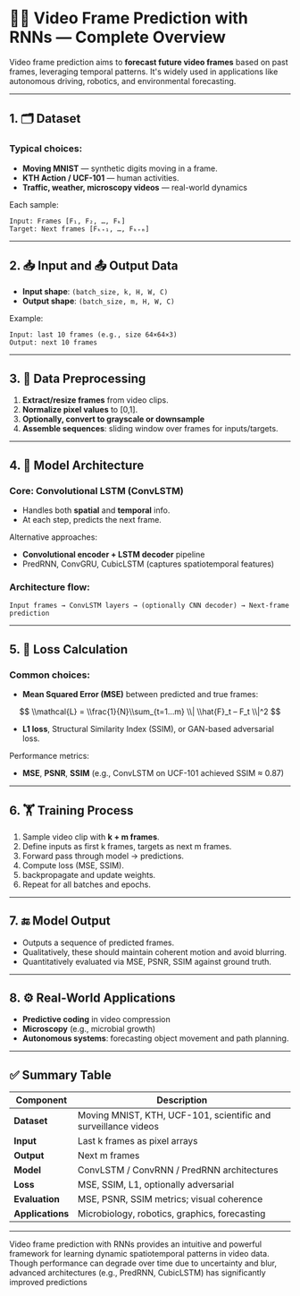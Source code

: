 # 🎥🔮 Video Frame Prediction with RNNs — Complete Overview

Video frame prediction aims to **forecast future video frames** based on past frames, leveraging temporal patterns. It's widely used in applications like autonomous driving, robotics, and environmental forecasting.

---

## 1. 🗂 Dataset

### Typical choices:
- **Moving MNIST** — synthetic digits moving in a frame.
- **KTH Action / UCF-101** — human activities.
- **Traffic, weather, microscopy videos** — real-world dynamics

Each sample:
```
Input: Frames [F₁, F₂, …, Fₖ]
Target: Next frames [Fₖ₊₁, …, Fₖ₊ₘ]
```

---

## 2. 📥 Input and 📤 Output Data

- **Input shape**: `(batch_size, k, H, W, C)`
- **Output shape**: `(batch_size, m, H, W, C)`

Example:
```
Input: last 10 frames (e.g., size 64×64×3)
Output: next 10 frames
```

---

## 3. 🧹 Data Preprocessing

1. **Extract/resize frames** from video clips.
2. **Normalize pixel values** to [0,1].
3. **Optionally, convert to grayscale or downsample**
4. **Assemble sequences**: sliding window over frames for inputs/targets.

---

## 4. 🧠 Model Architecture

### Core: Convolutional LSTM (ConvLSTM)
- Handles both **spatial** and **temporal** info.
- At each step, predicts the next frame.

Alternative approaches:
- **Convolutional encoder + LSTM decoder** pipeline
- PredRNN, ConvGRU, CubicLSTM (captures spatiotemporal features)

### Architecture flow:
```
Input frames → ConvLSTM layers → (optionally CNN decoder) → Next-frame prediction
```

---

## 5. 🧮 Loss Calculation

### Common choices:
- **Mean Squared Error (MSE)** between predicted and true frames:
  
$$
\\mathcal{L} = \\frac{1}{N}\\sum_{t=1…m} \\| \\hat{F}_t – F_t \\|^2
$$

- **L1 loss**, Structural Similarity Index (SSIM), or GAN-based adversarial loss.

Performance metrics:
- **MSE**, **PSNR**, **SSIM** (e.g., ConvLSTM on UCF-101 achieved SSIM ≈ 0.87)

---

## 6. 🏋️ Training Process

1. Sample video clip with **k + m frames**.
2. Define inputs as first k frames, targets as next m frames.
3. Forward pass through model → predictions.
4. Compute loss (MSE, SSIM).
5. backpropagate and update weights.
6. Repeat for all batches and epochs.

---

## 7. 🔚 Model Output

- Outputs a sequence of predicted frames.
- Qualitatively, these should maintain coherent motion and avoid blurring.
- Quantitatively evaluated via MSE, PSNR, SSIM against ground truth.

---

## 8. ⚙️ Real-World Applications

- **Predictive coding** in video compression
- **Microscopy** (e.g., microbial growth)
- **Autonomous systems**: forecasting object movement and path planning.

---

## ✅ Summary Table

| Component       | Description                                                    |
|------------------|----------------------------------------------------------------|
| **Dataset**     | Moving MNIST, KTH, UCF-101, scientific and surveillance videos |
| **Input**       | Last k frames as pixel arrays                                  |
| **Output**      | Next m frames                                                 |
| **Model**       | ConvLSTM / ConvRNN / PredRNN architectures                   |
| **Loss**        | MSE, SSIM, L1, optionally adversarial                         |
| **Evaluation**  | MSE, PSNR, SSIM metrics; visual coherence                    |
| **Applications**| Microbiology, robotics, graphics, forecasting                |

---

Video frame prediction with RNNs provides an intuitive and powerful framework for learning dynamic spatiotemporal patterns in video data. Though performance can degrade over time due to uncertainty and blur, advanced architectures (e.g., PredRNN, CubicLSTM) has significantly improved predictions
